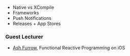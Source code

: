  - Native vs XCompile
 - Frameworks
 - Push Notifications
 - Releases + App Stores

### Guest Lecturer

* [Ash Furrow](/people/ash-furrow.md), Functional Reactive Programming on iOS

